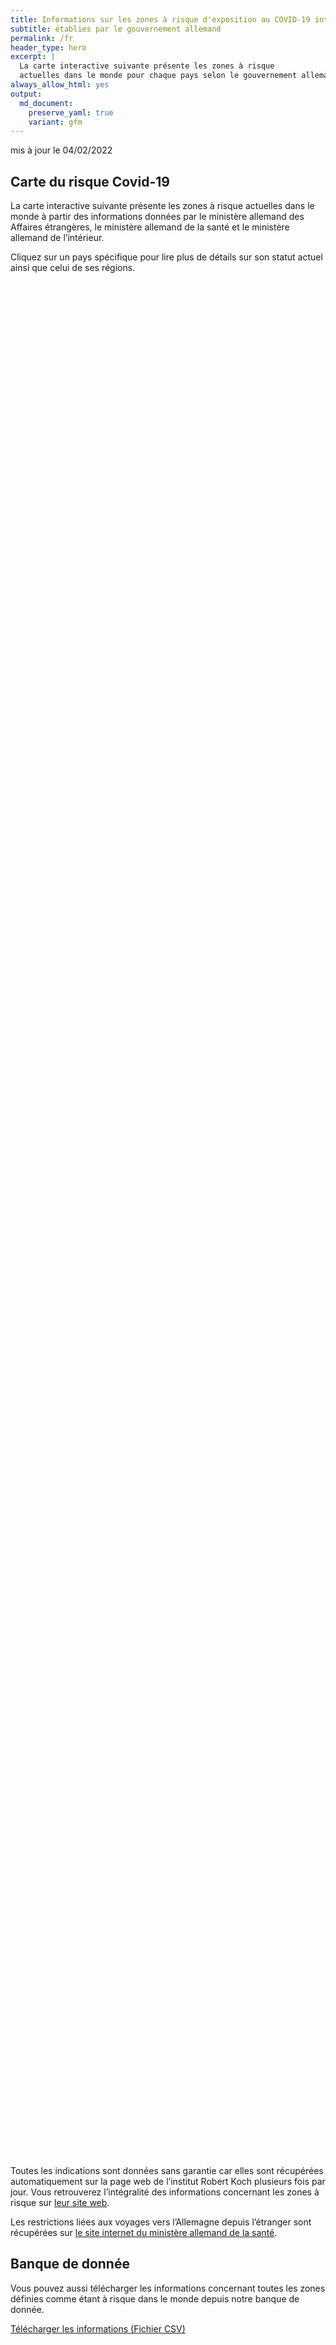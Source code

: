 ```yaml
---
title: Informations sur les zones à risque d'exposition au COVID-19 internationales
subtitle: établies par le gouvernement allemand
permalink: /fr
header_type: hero
excerpt: |
  La carte interactive suivante présente les zones à risque
  actuelles dans le monde pour chaque pays selon le gouvernement allemand.
always_allow_html: yes
output: 
  md_document:
    preserve_yaml: true
    variant: gfm
---
```


<!-- Modify _R/index_fr.Rmd file instead -->

<p class="text-right font-weight-bold">

mis à jour le 04/02/2022

</p>

## Carte du risque Covid-19

La carte interactive suivante présente les zones à risque actuelles dans
le monde à partir des informations données par le ministère allemand des
Affaires étrangères, le ministère allemand de la santé et le ministère
allemand de l’intérieur.

<!--more-->

Cliquez sur un pays spécifique pour lire plus de détails sur son statut
actuel ainsi que celui de ses régions.


<div id="leaflet" style="width:100%;height:75vh;" class="leaflet html-widget"></div>
<script src="https://corona-atlas.de/assets/data/locale_fr.js"></script> 
<script src="https://corona-atlas.de/assets/js/map.js"></script>

Toutes les indications sont données sans garantie car elles sont
récupérées automatiquement sur la page web de l’institut Robert Koch
plusieurs fois par jour. Vous retrouverez l’intégralité des informations
concernant les zones à risque sur [leur site
web](https://rki.de/risikogebiete).

Les restrictions liées aux voyages vers l’Allemagne depuis l’étranger
sont récupérées sur [le site internet du ministère allemand de la
santé](https://www.bundesgesundheitsministerium.de/coronavirus-infos-reisende).

## Banque de donnée

Vous pouvez aussi télécharger les informations concernant toutes les
zones définies comme étant à risque dans le monde depuis notre banque de
donnée.

<div id="reactable" class="reactable html-widget" style="width:auto;height:auto;"></div>
<script type="application/json" data-for="reactable">{"x":{"tag":{"name":"Reactable","attribs":{"data":{"Pays/Région":["Afghanistan","Angola","Albanie","Andorre","Émirats arabes unis","Argentine","Arménie","Antigua-et-Barbuda","Australie","Autriche","Azerbaïdjan","Burundi","Belgique","Bénin","Burkina Faso","Bangladesh","Bulgarie","Bahreïn","Bahamas","Bosnie-Herzégovine","Bélarus","Belize","Bolivie","Brésil","Barbade","Brunei","Bhoutan","Botswana","République Centrafricaine","Canada","Suisse","Chili","Chine","Côte d'Ivoire","Cameroun","République démocratique du Congo","Congo","Colombie","Comores","Cap-Vert","Costa Rica","Cuba","Chypre","Tchéquie","Allemagne","Djibouti","Dominique","Danemark","République Dominicaine","Algérie","Équateur","Égypte","Érythrée","Espagne","Estonie","Éthiopie","Finlande","Fidji","France","Micronésie","Gabon","Royaume-Uni","Géorgie","Ghana","Guinée","Gambie","Guinée-Bissau","Guinée Équatoriale","Grèce","Grenade","Guatemala","Guyana","Hong-Kong","Honduras","Croatie","Haïti","Hongrie","Indonésie","Inde","Irlande","Iran","Irak","Islande","Israël","Italie","Jamaïque","Jordanie","Japon","Kazakhstan","Kenya","Kirghizistan","Cambodge","Kiribati","Saint-Kitts-et-Nevis","Corée du Sud","Koweït","Laos","Liban","Libéria","Libye","Sainte-Lucie","Liechtenstein","Sri Lanka","Lesotho","Lituanie","Luxembourg","Lettonie","Maroc","Monaco","Moldavie","Madagascar","Maldives","Mexique","Îles Marshall","Macédoine du Nord","Mali","Malte","Myanmar/Burma","Monténégro","Mongolie","Mozambique","Mauritanie","Maurice","Malawi","Malaisie","Namibie","Niger","Nigeria","Nicaragua","Nioue","Pays-Bas","Norvège","Népal","Nauru","Nouvelle-Zélande","Oman","Pakistan","Panama","Pérou","Philippines","Palaos","Papouasie-Nouvelle-Guinée","Pologne","Corée du Nord","Portugal","Paraguay","Palestine","Qatar","Roumanie","Russie","Rwanda","Arabie saoudite","Soudan","Sénégal","Singapour","Îles Salomon","Sierra Leone","El Salvador","San Marin","Somalie","Serbie","Soudan du Sud","Sao Tomé-et-Principe","Surinam","Slovaquie","Slovénie","Suède","Eswatini","Seychelles","Syrie","Tchad","Togo","Thaïlande","Tadjikistan","Turkménistan","Timor-Leste","Tonga","Trinité-et-Tobago","Tunisie","Turquie","Tuvalu","République unie de Tanzanie","Ouganda","Ukraine","Uruguay","États-Unis","Ouzbékistan","Vatican","Saint-Vincent-et-les-Grenadines","Vénézuela","Vietnam","Vanuatu","Samoa","Kosovo","Yémen","Afrique du Sud","Zambie","Zimbabwe"],"Niveau de risque":["Zone à fort risque","Zone sans risque","Zone à fort risque","Zone à fort risque","Zone à fort risque","Zone à fort risque","Zone à fort risque","Zone à fort risque","Zone à fort risque","Zone à fort risque","Zone à fort risque","Zone sans risque","Zone à fort risque","Zone sans risque","Zone sans risque","Zone à fort risque","Zone à fort risque","Zone à fort risque","Zone à fort risque","Zone à fort risque","Zone à fort risque","Zone à fort risque","Zone à fort risque","Zone à fort risque","Zone à fort risque","Zone sans risque","Zone à fort risque","Zone sans risque","Zone sans risque","Zone à fort risque","Zone à fort risque","Zone à fort risque","Zone sans risque","Zone sans risque","Zone sans risque","Zone sans risque","Zone sans risque","Zone à fort risque","Zone sans risque","Zone sans risque","Zone à fort risque","Zone à fort risque","Zone à fort risque","Zone à fort risque",null,"Zone sans risque","Zone à fort risque","Zone à fort risque","Zone à fort risque","Zone à fort risque","Zone à fort risque","Zone à fort risque","Zone sans risque","Zone à fort risque","Zone à fort risque","Zone sans risque","Zone à fort risque","Zone à fort risque","Zone à fort risque","Zone sans risque","Zone sans risque","Zone à fort risque","Zone à fort risque","Zone sans risque","Zone sans risque","Zone sans risque","Zone sans risque","Zone sans risque","Zone à fort risque","Zone à fort risque","Zone à fort risque","Zone à fort risque","Zone sans risque","Zone sans risque","Zone à fort risque","Zone à fort risque","Zone à fort risque","Zone sans risque","Zone à fort risque","Zone à fort risque","Zone sans risque","Zone à fort risque","Zone à fort risque","Zone à fort risque","Zone à fort risque","Zone à fort risque","Zone à fort risque","Zone à fort risque","Zone à fort risque","Zone sans risque","Zone à fort risque","Zone sans risque","Zone sans risque","Zone à fort risque","Zone sans risque","Zone à fort risque","Zone à fort risque","Zone à fort risque","Zone sans risque","Zone à fort risque","Zone à fort risque","Zone à fort risque","Zone sans risque","Zone sans risque","Zone à fort risque","Zone à fort risque","Zone à fort risque","Zone à fort risque","Zone à fort risque","Zone à fort risque","Zone à fort risque","Zone à fort risque","Zone à fort risque","Zone sans risque","Zone à fort risque","Zone sans risque","Zone à fort risque","Zone sans risque","Zone à fort risque","Zone à fort risque","Zone sans risque","Zone sans risque","Zone sans risque","Zone sans risque","Zone sans risque","Zone sans risque","Zone sans risque","Zone sans risque","Zone sans risque","Zone sans risque","Zone à fort risque","Zone à fort risque","Zone à fort risque","Zone sans risque","Zone sans risque","Zone à fort risque","Zone à fort risque","Zone à fort risque","Zone à fort risque","Zone à fort risque","Zone à fort risque","Zone à fort risque","Zone à fort risque","Zone à fort risque","Zone à fort risque","Zone à fort risque","Zone à fort risque","Zone à fort risque","Zone à fort risque","Zone à fort risque","Zone sans risque","Zone à fort risque","Zone sans risque","Zone sans risque","Zone à fort risque","Zone sans risque","Zone sans risque","Zone sans risque","Zone à fort risque","Zone sans risque","Zone à fort risque","Zone sans risque","Zone sans risque","Zone à fort risque","Zone à fort risque","Zone à fort risque","Zone à fort risque","Zone sans risque","Zone à fort risque","Zone à fort risque","Zone sans risque","Zone sans risque","Zone sans risque","Zone à fort risque","Zone à fort risque","Zone sans risque","Zone sans risque","Zone à fort risque","Zone à fort risque","Zone à fort risque","Zone sans risque","Zone sans risque","Zone sans risque","Zone à fort risque","Zone à fort risque","Zone à fort risque","Zone à fort risque","Zone sans risque","Zone à fort risque","Zone à fort risque","Zone à fort risque","Zone sans risque","Zone sans risque","Zone à fort risque","Zone à fort risque","Zone sans risque","Zone sans risque","Zone sans risque"],"Détails":["depuis le 30/01/2022",null,"depuis le 16/01/2022","depuis le 19/12/2021","depuis le 09/01/2022","depuis le 09/01/2022","depuis le 06/02/2022","depuis le 16/01/2022","depuis le 09/01/2022","depuis le 16/01/2022. Les régions suivantes sont exclues: -Eben am Achensee; -Jungholz; -Mittelberg; -Rißtal","depuis le 06/02/2022",null,"depuis le 21/11/2021",null,null,"depuis le 30/01/2022","depuis le 16/01/2022","depuis le 09/01/2022","depuis le 09/01/2022","depuis le 16/01/2022","depuis le 03/10/2021","depuis le 09/01/2022","depuis le 09/01/2022","depuis le 23/01/2022","depuis le 19/09/2021",null,"depuis le 23/01/2022",null,null,"depuis le 01/01/2022","depuis le 05/12/2021","depuis le 23/01/2022",null,null,null,null,null,"depuis le 16/01/2022",null,null,"depuis le 16/01/2022","depuis le 30/01/2022","depuis le 25/12/2021","depuis le 14/11/2021",null,null,"depuis le 22/08/2021","depuis le 19/12/2021","depuis le 16/01/2022","depuis le 23/01/2022","depuis le 23/01/2022","depuis le 24/01/2021",null,"depuis le 25/12/2021","depuis le 09/01/2022",null,"depuis le 25/12/2021","depuis le 09/01/2022","depuis le 19/12/2021. Le niveau de risque concerne les régions suivantes: -Guyane Française, depuis le 09/01/2022; -Guadeloupe, depuis le 09/01/2022; -Martinique, depuis le 09/01/2022; -Mayotte, depuis le 09/01/2022; -Nouvelle-Calédonie, depuis le 30/01/2022; -Réunion, Île de la, depuis le 19/12/2021; -St. Barthélemy, depuis le 09/01/2022; -St. Martin, depuis le 09/01/2022; -Saint-Pierre-et-Miquelon, depuis le 16/01/2022",null,null,"depuis le 04/01/2022","depuis le 25/07/2021",null,null,null,null,null,"depuis le 21/11/2021","depuis le 09/01/2022","depuis le 30/01/2022","depuis le 16/01/2022",null,null,"depuis le 24/10/2021","depuis le 08/08/2021","depuis le 14/11/2021",null,"depuis le 23/01/2022","depuis le 21/11/2021",null,"depuis le 30/01/2022","depuis le 09/01/2022","depuis le 09/01/2022","depuis le 01/01/2022","depuis le 09/01/2022","depuis le 05/12/2021","depuis le 23/01/2022","depuis le 23/01/2022",null,"depuis le 30/01/2022",null,null,"depuis le 16/01/2022",null,"depuis le 09/01/2022","depuis le 14/11/2021","depuis le 19/12/2021",null,"depuis le 18/07/2021","depuis le 16/01/2022","depuis le 05/12/2021",null,null,"depuis le 03/10/2021","depuis le 09/01/2022","depuis le 16/01/2022","depuis le 23/01/2022","depuis le 25/12/2021","depuis le 23/01/2022","depuis le 16/01/2022","depuis le 23/01/2022","depuis le 08/08/2021",null,"depuis le 16/01/2022",null,"depuis le 01/01/2022",null,"depuis le 15/08/2021","depuis le 23/01/2022",null,null,null,null,null,null,null,null,null,null,"depuis le 21/11/2021. Le niveau de risque concerne les régions suivantes: -Aruba, depuis le 09/01/2022; -Bonaire, depuis le 27/07/2021; -Curaçao, depuis le 09/01/2022; -Saba, depuis le 27/07/2021; -St. Eustatius, depuis le 27/07/2021; -St. Martin, depuis le 16/01/2022","depuis le 19/12/2021","depuis le 23/01/2022",null,null,"depuis le 30/01/2022","depuis le 30/01/2022","depuis le 09/01/2022","depuis le 16/01/2022","depuis le 16/01/2022","depuis le 30/01/2022","depuis le 08/08/2021","depuis le 05/12/2021","depuis le 08/08/2021","depuis le 25/12/2021","depuis le 23/01/2022","depuis le 06/02/2022","depuis le 09/01/2022","depuis le 23/01/2022","depuis le 07/07/2021",null,"depuis le 23/01/2022",null,null,"depuis le 30/01/2022",null,null,null,"depuis le 01/01/2022",null,"depuis le 16/01/2022",null,null,"depuis le 16/01/2022","depuis le 31/10/2021","depuis le 26/09/2021","depuis le 09/01/2022",null,"depuis le 14/02/2021","depuis le 31/01/2021",null,null,null,"depuis le 08/08/2021","depuis le 08/08/2021",null,null,"depuis le 08/08/2021","depuis le 23/01/2022","depuis le 17/08/2021",null,null,null,"depuis le 30/01/2022","depuis le 09/01/2022","depuis le 25/12/2021","depuis le 23/01/2022",null,"depuis le 16/01/2022","depuis le 19/09/2021","depuis le 15/08/2021",null,null,"depuis le 23/01/2022","depuis le 10/10/2021",null,null,null]},"columns":[{"accessor":"Pays/Région","name":"Pays/Région","type":"character"},{"accessor":"Niveau de risque","name":"Niveau de risque","type":"character"},{"accessor":"Détails","name":"Détails","type":"character"}],"filterable":true,"searchable":true,"defaultPageSize":10,"showPageSizeOptions":true,"pageSizeOptions":[10,25,50,100],"paginationType":"jump","showPageInfo":true,"minRows":1,"striped":true,"dataKey":"f3ba91d2272c6470f8c2c5f197e7e9e6","key":"f3ba91d2272c6470f8c2c5f197e7e9e6"},"children":[]},"class":"reactR_markup"},"evals":[],"jsHooks":[]}</script>

<p class="text-center my-5">

<a href="assets/dist/db_countries_risk_fr.csv" class="btn btn-primary">Télécharger
les informations (Fichier CSV)</a>

</p>
